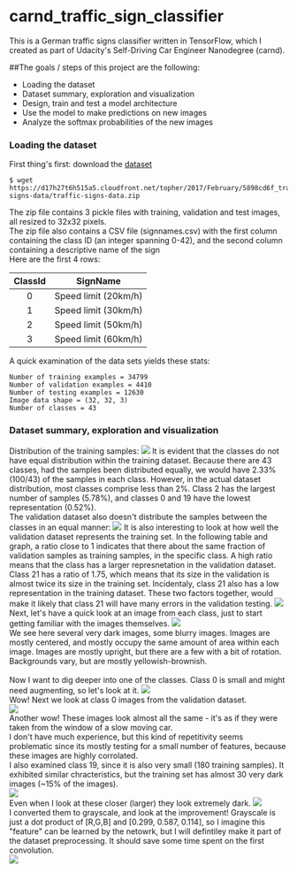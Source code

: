 # carnd_traffic_sign_classifier
This is a German traffic signs classifier written in TensorFlow, which I created as part of Udacity's Self-Driving Car Engineer Nanodegree (carnd).

##The goals / steps of this project are the following:

* Loading the dataset
* Dataset summary, exploration and visualization
* Design, train and test a model architecture
* Use the model to make predictions on new images
* Analyze the softmax probabilities of the new images

### Loading the dataset
First thing's first: download the [dataset](https://d17h27t6h515a5.cloudfront.net/topher/2017/February/5898cd6f_traffic-signs-data/traffic-signs-data.zip)
```
$ wget https://d17h27t6h515a5.cloudfront.net/topher/2017/February/5898cd6f_traffic-signs-data/traffic-signs-data.zip
```
The zip file contains 3 pickle files with training, validation and test images, all resized to 32x32 pixels.<br>
The zip file also contains a CSV file (signnames.csv) with the first column containing the class ID (an integer spanning 0-42), and the second column containing a descriptive name of the sign<br>
Here are the first 4 rows:

| ClassId| SignName    |
| :-----:|-------------|
| 0      | Speed limit (20km/h) |
| 1      | Speed limit (30km/h) |
| 2      | Speed limit (50km/h) |
| 3      | Speed limit (60km/h) |

A quick examination of the data sets yields these stats:
```
Number of training examples = 34799
Number of validation examples = 4410
Number of testing examples = 12630
Image data shape = (32, 32, 3)
Number of classes = 43
```
### Dataset summary, exploration and visualization
Distribution of the training samples:
![](training_distribution.png)
It is evident that the classes do not have equal distribution within the training dataset.  Because there are 43 classes, had the samples been distributed equally, we would have 2.33% (100/43) of the samples in each class.  However, in the actual dataset distribution, most classes comprise less than 2%.  Class 2 has the largest number of samples (5.78%), and classes 0 and 19 have the lowest representation (0.52%).<br>
The validation dataset also doesn't distribute the samples between the classes in an equal manner:
![](validation_distribution.png)
It is also interesting to look at how well the validation dataset represents the training set.  In the following table and graph, a ratio close to 1 indicates that there about the same fraction of validation samples as training samples, in the specific class.
A high ratio means that the class has a larger represnetation in the validation dataset.<br>
Class 21 has a ratio of 1.75, which means that its size in the validation is almost twice its size in the training set.  Incidentaly, class 21 also has a low representation in the training dataset.  These two factors together, would make it likely that class 21 will have many errors in the validation testing.
![](valid_train_per_class.png)
<br>
Next, let's have a quick look at an image from each class, just to start getting familiar with the images themselves.
![](class_signs.png)
<br>
We see here several very dark images, some blurry images.  Images are mostly centered, and mostly occupy the same amount of area within each image.  Images are mostly upright, but there are a few with a bit of rotation.  Backgrounds vary, but are mostly yellowish-brownish.<br>
<br>
Now I want to dig deeper into one of the classes.  Class 0 is small and might need augmenting, so let's look at it.
![](class_0_training.png)
<br>
Wow!
Next we look at class 0 images from the validation dataset.  
![](class_0_validation.png)
<br>
Another wow!  These images look almost all the same - it's as if they were taken from the window of a slow moving car.<br>
I don't have much experience, but this kind of repetitivity seems problematic since its mostly testing for a small number of features, because these images are highly corrolated.
<br>
I also examined class 19, since it is also very small (180 training samples).  It exhibited similar chracteristics, but the training set has almost 30 very dark images (~15% of the images).  
![](class_19_training.png)
<br>
Even when I look at these closer (larger) they look extremely dark.
![](class_19_training_dark_closeup.png)
<br>
I converted them to grayscale, and look at the improvement!  Grayscale is just a dot product of [R,G,B] and [0.299, 0.587, 0.114], so I imagine this "feature" can be learned by the netowrk, but I will defintiley make it part of the dataset preprocessing.  It should save some time spent on the first convolution.
<br>
![](class_19_training_dark_grayscale.png)
<br>
